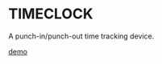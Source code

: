 TIMECLOCK
=========

A punch-in/punch-out time tracking device.

[demo](http://www.borkabrak.org/timeclock)
